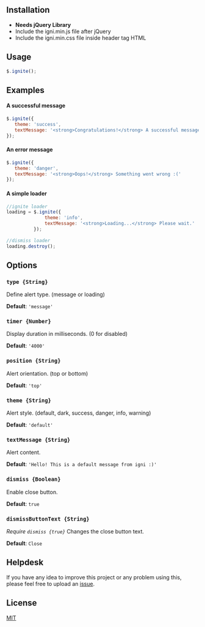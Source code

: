 ## Installation
- **Needs jQuery Library**
- Include the igni.min.js file after jQuery
- Include the igni.min.css file inside header tag HTML

## Usage
```javascript
$.ignite();
```

## Examples
#### A successful message
```javascript
$.ignite({
   theme: 'success',
   textMessage: '<strong>Congratulations!</strong> A successful message!'
});
```


#### An error message
```javascript
$.ignite({
   theme: 'danger',
   textMessage: '<strong>Oops!</strong> Something went wrong :('
});
```

#### A simple loader
```javascript
//ignite loader
loading = $.ignite({
              theme: 'info',
              textMessage: '<strong>Loading...</strong> Please wait.'
          });
          
//dismiss loader
loading.destroy();
```

## Options
### `type {String}`
Define alert type. (message or loading)

**Default**: `'message'`

### `timer {Number}`
Display duration in milliseconds. (0 for disabled)

**Default**:  `'4000'`

### `position {String}`
Alert orientation. (top or bottom)

**Default**:  `'top'`

### `theme {String}`
Alert style. (default, dark, success, danger, info, warning)

**Default**:  `'default'`

### `textMessage {String}`
Alert content.

**Default**:  `'Hello! This is a default message from igni :)'`

### `dismiss {Boolean}`
Enable close button.

**Default**:  `true`

### `dismissButtonText {String}`
*Require `dismiss {true}`*
Changes the close button text.

**Default**:  `Close`



## Helpdesk

If you have any idea to improve this project or any problem using this, please
feel free to upload an [issue](https://github.com/krownf/igni/issues).


## License

[MIT](LICENSE)
